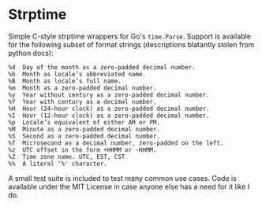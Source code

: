 Strptime
========

Simple C-style strptime wrappers for Go's `time.Parse`. Support is available
for the following subset of format strings (descriptions blatantly stolen from
python docs):

    %d  Day of the month as a zero-padded decimal number.
    %b  Month as locale’s abbreviated name.
    %B  Month as locale’s full name.
    %m  Month as a zero-padded decimal number.
    %y  Year without century as a zero-padded decimal number.
    %Y  Year with century as a decimal number.
    %H  Hour (24-hour clock) as a zero-padded decimal number.
    %I  Hour (12-hour clock) as a zero-padded decimal number.
    %p  Locale’s equivalent of either AM or PM.
    %M  Minute as a zero-padded decimal number.
    %S  Second as a zero-padded decimal number.
    %f  Microsecond as a decimal number, zero-padded on the left.
    %z  UTC offset in the form +HHMM or -HHMM.
    %Z  Time zone name. UTC, EST, CST
    %%  A literal '%' character.

A small test suite is included to test many common use cases. Code is available
under the MIT License in case anyone else has a need for it like I do.

